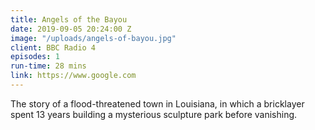 ```yaml
---
title: Angels of the Bayou
date: 2019-09-05 20:24:00 Z
image: "/uploads/angels-of-bayou.jpg"
client: BBC Radio 4
episodes: 1
run-time: 28 mins
link: https://www.google.com
---
```


The story of a flood-threatened town in Louisiana, in which a bricklayer spent 13 years building a mysterious sculpture park before vanishing.